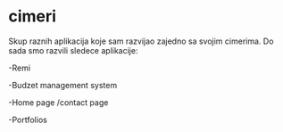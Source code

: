 # cimeri
Skup raznih aplikacija koje sam razvijao zajedno sa svojim cimerima.
Do sada smo razvili sledece aplikacije:

-Remi

-Budzet management system

-Home page /contact page

-Portfolios
